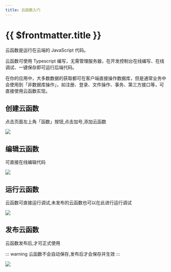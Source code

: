 ```yaml
---
title: 云函数入门
---
```


# {{ $frontmatter.title }}

云函数是运行在云端的 JavaScript 代码。

云函数可使用 Typescript 编写，无需管理服务器，在开发控制台在线编写、在线调试、一键保存即可运行后端代码。

在你的应用中，大多数数据的获取都可在客户端直接操作数据库，但是通常业务中会使用到「非数据库操作」，如注册、登录、文件操作、事务、第三方接口等，可直接使用云函数实现。

## 创建云函数

点击页面左上角「函数」按钮,点击加号,添加云函数

![](/doc-images/create-function.png)

## 编辑云函数

可直接在线编辑代码

![](/doc-images/edit-cloudfunction.png)

## 运行云函数

云函数可直接运行调试,未发布的云函数也可以在此进行运行调试

![](/doc-images/run-cloudfunction.png)

## 发布云函数

云函数发布后,才可正式使用

::: warning
云函数不会自动保存,发布后才会保存并生效
:::

![](/doc-images/publish-cloudfunction.png)

<!-- ## 访问云函数

### 通过 URL 访问云函数

发布云函数后，可以在发布按钮右边找到该云函数的访问地址。

使用浏览器或者 PostMan 等工具访问该地址，即可得到 `hello laf`字符串。
::: warning
暂不能设置云函数 url 化的 path
:::

### 通过 SDK 访问云函数

除了通过 HTTP 请求来访问，还可以使用 [laf-client-sdk](https://www.npmjs.com/package/laf-client-sdk) 来访问云函数。

::: info
目前 SDK 暂时只支持发送 POST 请求
:::

首先，安装 SDK:

```shell
npm i laf-client-sdk
```

接下来，需要创建一个`cloud` 对象：

```js
import { Cloud } from "laf-client-sdk";

const cloud = new Cloud({
  baseUrl: "xxx", // 这个地址可以在欢迎页面中的“服务地址”中找到
  getAccessToken: () => "", // 这里不需要授权，先填空
  //environment: "wxmp", // 微信小程序中使用
  //environment: "uniapp", // UNI-APP中使用
});
```

然后，就可以调用云函数了：

```js
const ret = await cloud.invokeFunction("hello-laf");

console.log(ret); // hello laf
```

## 获取用户传递的参数

刚刚介绍的云函数只能静态地返回一些内容，但在实际场景下，我们需要让云函数能够和用户交互。

在 `main` 函数中，可以通过第一个参数 `ctx` 来获取用户传递的请求信息。

`ctx` 具有下面的一些内容：

| 属性            | 介绍                                                                                |
| --------------- | ----------------------------------------------------------------------------------- |
| `ctx.requestId` | 当前请求的唯一 ID                                                                   |
| `ctx.method`    | 当前请求的方法，如`GET`、`POST`                                                     |
| `ctx.headers`   | 所有请求的 headers                                                                  |
| `ctx.auth`      | 使用 Http Bearer Token 认证时，解析出的 token 值                                    |
| `ctx.query`     | 当前请求的 query 参数                                                               |
| `ctx.body`      | 当前请求的 body 参数                                                                |
| `ctx.response`  | HTTP 响应，和`express`的`Response`实例保持一致                                      |
| `ctx.socket`    | [WebSocket](https://developer.mozilla.org/zh-CN/docs/Web/API/WebSocket) 实例        |
| `ctx.files`     | 上传的文件 ([File](https://developer.mozilla.org/zh-CN/docs/Web/API/File) 对象数组) |
| `ctx.env`       | 自定义的环境变量 ([env](env.md))                                                    |

下面的例子可以读取用户传递的 Query 参数`username`：

```js
exports.main = function (ctx) {
  return `hello, ${ctx.query.username}`;
};
```

访问 `调用地址?username=test`，你将得到：

```js
hello, test;
```

::: warning
laf 现有对 `request` 请求体和请求流的大小限制是 10M(后期会做考虑做 laf 应用环境变量的管理)
:::

### 在客户端 SDK 调用带参数的云函数

`invokeFunction` 函数的第二个参数指明了用于发送的数据，这个数据会以 Body 的形式发送：

```js
const ret = await cloud.invokeFunction("函数名", { name: "test" });
```

## 同步云函数

如下面代码所示:

```js
exports.main = function () {
  return "hello world!";
};
```

当然，使用 ESModule 的语法也是可以的：

```js
export function main() {
  return "hello world!";
}
```

## 异步的云函数

在实际应用中，云函数需要执行的异步操作（如网络请求）。

幸运的是，云函数本身是支持异步调用的，你只需要在函数的前面加上 `async` ，就能轻松的让函数支持异步操作：

```js
exports.main = async function (ctx) {
  await someAsyncAction;
  return `hello, ${ctx.query.username}`;
};
```

## 云函数的返回值

云函数的返回值支持多种类型：

```js
Buffer.from("whoop"); // Buffer
{
  some: "json";
} // 对象，会被处理成JSON
("<p>some html</p>"); // HTML
("Sorry, we cannot find that!"); // 字符串
```

如果需要发送状态码，则需要使用 `ctx` 对象上的 `response` 属性：

```js
ctx.response.status(403); // 发送403状态码
```

## 导入模块

我们可以很轻松地借助 ESModule 的 `import` 语法或 CommonJS 的 `require` 语法来导入模块。

::: warning
不建议使用 `require` 引入包，虽然也能运行，但在线 IDE 无法给出智能提示
:::

### 导入 Node.js 内置包

下面的例子使用了 Node.js 内置的包 `crypto`，来对密码进行哈希：

```ts
import cloud from "@lafjs/cloud";
import crypto from "crypto";

exports.main = async function (ctx) {
  const { password } = await ctx.body;

  const password_hash = crypto
    .createHash("sha256")
    .update(content)
    .digest("hex");

  return password_hash;
};
```

### 导入 NPM 包

在使用 npm 包之前，需要在 _依赖管理_ 处安装对应的包。

```ts
import cloud from "@lafjs/cloud";
import dayjs from "dayjs";

exports.main = function () {
  return dayjs().format();
};
```

### 导入云函数

目前 Laf 暂不支持导入其他的云函数，敬请期待。

::: info
虽然不支持导入，但支持执行其他的云函数。
:::

## Cloud SDK

刚刚编写的一些云函数都是比较基础的一些功能，但并没有和 Laf 的其他功能连接起来。

在云函数上，Laf 提供了云 SDK `@lafjs/cloud` 让云函数支持访问网络、数据库、对象存储等。

::: warning
`@lafjs/cloud` 是一个专有的模块，只能在云函数上使用，不支持通过 npm 安装到其他位置。
:::

### 导入 SDK

SDK 的所有内容通过它的默认导出来访问。

```js
import cloud from "@lafjs/cloud";
```

### 发送网络请求

使用 `cloud.fetch()` 可发起 HTTP 请求，调用三方接口，可完成如支付接口、短信验证码等等三方接口操作。

该接口是对 `axios` 请求库的封装，其调用方法与 `axios` 完全一致。

```ts
import cloud from "@lafjs/cloud";

exports.main = async function (ctx) {
  const ret = await cloud.fetch({
    url: "http://api.github.com/",
    method: "post",
  });

  console.log(ret.data);
  return ret.data;
};
```

### 操作数据库

通过`cloud.database()` 可以获取数据库对象，进而对数据库进行操作。

::: info
数据库 API 的详细操作方法可以参考 _云数据库_ 章节
:::

下面的例子可以获取数据库中的用户信息：

```ts
import cloud from "@lafjs/cloud";

exports.main = async function (ctx) {
  const { username } = ctx.body;
  // 数据库操作
  const db = cloud.database();
  const ret = await db.collection("users").where({ username }).get();

  console.log(ret);
  return ret.data;
};
```

### 调用其他云函数

通过`cloud.invoke()` 调用本应用内的其他云函数。

下方例子演示了创建用户成功后为用户发送邀请邮件（`send_mail`函数需自行实现）：

```ts
import cloud from "@lafjs/cloud";

// invoke方法模型

exports.main = async function (ctx) {
  const { username } = ctx.body;
  // 数据库操作
  const db = cloud.database();
  const ret = await db.collection("users").add({
    name: "jack",
    password: "*******",
  });
  if (ret?.ok) {
    await cloud.invoke("send_mail", {
      ...ctx, // 如果函数内部需要使用ctx中的某些属性，可按此方法传入
      body: {
        title: "xxx",
        content: "xxx",
        date: "xxx",
      },
    });
  }

  console.log(ret);
  return ret.ok;
};
```

### 发送云函数事件

通过`cloud.emit()` 调用本应用内的其他云函数。

上面的例子演示了创建用户成功后为用户发送邀请邮件，但如果在用户创建成功后有许多操作要做（如同时发送欢迎邮件、欢迎短信、为邀请人分配奖励等），这样的操作显然不是很合适。使用`cloud.emit`可简化相关操作。

> 本例仅做`emit`示例使用，业务开发中可直接使用触发器监听`DatabaseChange:users#add`事件实现此功能。[查看详情](trigger.md)

```ts
import cloud from "@lafjs/cloud";

// invoke方法模型
// invoke<T>(name: string, ctx: FunctionContext): Promise<T>

exports.main = async function (ctx) {
  const { username } = ctx.body;
  // 数据库操作
  const db = cloud.database();
  const ret = await db.collection("users").add({
    name: "jack",
    password: "*******",
  });
  if (ret?.ok) {
    await cloud.emit("user_created", {
      ...ctx, // 如果函数内部需要使用ctx中的某些属性，可按此方法传入
      body: {
        id: ret?.insertId,
      },
    });
  }

  console.log(ret);
  return ret.ok;
};
```

之后可在[触发器](trigger.md)处使用
![image](https://user-images.githubusercontent.com/27558572/191404414-7d69811e-b192-4d55-9a26-59829d9932aa.png)

在事件处填入你要监听的事件名称，当有云函数`emit`这个事件时，会自动执行这个云函数
![image](https://user-images.githubusercontent.com/27558572/191404535-700c43b4-3e1c-427a-a36d-4198e10dcc7d.png)

> 新建触发器后需要点击`新建函数`旁的`发布函数`发布后才会应用触发器。

### 生成 JWT token

以下实现简单登录函数，以演示 标准 JWT token 的生成，预期开发者已熟悉 JWT 相关知识。

可查看[JSON Web Token 入门教程](https://www.ruanyifeng.com/blog/2018/07/json_web_token-tutorial.html)

> 注意：出于演示目的，对 password 以明文方式查询，并未做 hash 处理考虑，不建议实际开发过程中如此使用。

```ts
import cloud from "@lafjs/cloud";

exports.main = async function (ctx) {
  const { username, password } = ctx.body;

  const db = cloud.database();
  const { data: user } = await db
    .collection("users")
    .where({ username, password })
    .getOne();

  if (!user) {
    return "invalid username or password";
  }

  // payload of token
  const payload = {
    uid: user._id,
    // 默认 token 有效期为 7 天，请务必提供此 `exp` 字段，详见 JWT 文档。
    exp: Math.floor(Date.now() / 1000) + 60 * 60 * 24 * 7,
  };
  const access_token = cloud.getToken(payload);

  return {
    access_token,
    uid: user._id,
    username: user.username,
    expired_at: payload.exp,
  };
};
```

### 操作缓存数据

::: info
云函数全局内存单例对象，可跨多次调用、不同云函数之间共享数据
`cloud.shared`是 JS 中标准的 Map 对象，可参照 MDN 文档学习使用：[Map](https://developer.mozilla.org/en-US/docs/Web/JavaScript/Reference/Global_Objects/Map)

使用场景：

1. 可将一些全局配置初始化到 shared 中，如微信开发信息、短信发送配置
2. 可共享一些常用方法，如 checkPermission 等，以提升云函数性能
3. 可做热数据的缓存。如：缓存微信 access_token。（建议少量使用，此对象是在 node vm 堆中分配，因为 node vm 堆内存限制）
   :::

```ts
import cloud from "@lafjs/cloud";

exports.main = async function (ctx) {
  await cloud.shared.set(key, val); // 设置一个缓存
  await cloud.shared.get(key); // 获取缓存的值
  await cloud.shared.has(key); // 判断缓存是否存在
  await cloud.shared.delete(key); // 删除缓存
  await cloud.shared.clear(); // 清空所有缓存
  // ... 其他方法可访问上方MDN的Map文档查看
};
``` -->
